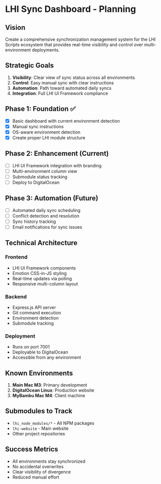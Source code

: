# LHI Sync Dashboard - Planning

## Vision
Create a comprehensive synchronization management system for the LHI Scripts ecosystem that provides real-time visibility and control over multi-environment deployments.

## Strategic Goals
1. **Visibility**: Clear view of sync status across all environments
2. **Control**: Easy manual sync with clear instructions
3. **Automation**: Path toward automated daily syncs
4. **Integration**: Full LHI UI Framework compliance

## Phase 1: Foundation ✅
- [x] Basic dashboard with current environment detection
- [x] Manual sync instructions
- [x] OS-aware environment detection
- [x] Create proper LHI module structure

## Phase 2: Enhancement (Current)
- [ ] LHI UI Framework integration with branding
- [ ] Multi-environment column view
- [ ] Submodule status tracking
- [ ] Deploy to DigitalOcean

## Phase 3: Automation (Future)
- [ ] Automated daily sync scheduling
- [ ] Conflict detection and resolution
- [ ] Sync history tracking
- [ ] Email notifications for sync issues

## Technical Architecture

### Frontend
- LHI UI Framework components
- Emotion CSS-in-JS styling
- Real-time updates via polling
- Responsive multi-column layout

### Backend
- Express.js API server
- Git command execution
- Environment detection
- Submodule tracking

### Deployment
- Runs on port 7001
- Deployable to DigitalOcean
- Accessible from any environment

## Known Environments
1. **Main Mac M3**: Primary development
2. **DigitalOcean Linux**: Production website
3. **MyBambu Mac M4**: Client machine

## Submodules to Track
- `lhi_node_modules/*` - All NPM packages
- `lhi-website` - Main website
- Other project repositories

## Success Metrics
- All environments stay synchronized
- No accidental overwrites
- Clear visibility of divergence
- Reduced manual effort